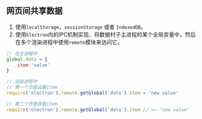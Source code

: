 ## 网页间共享数据
1. 使用<code>localStorage</code>，<code>sessionStorage</code> 或者 <code>IndexedDB</code>。
2. 使用<code>Electron</code>内的IPC机制实现，将数据村子主进程的某个全局变量中，然后在多个渲染进程中使用<code>remote</code>模块来访问它。
```javascript
// 在主进程中
global.data = {
    item:'value'
}

// 渲染进程中
// 第一个页面设置item
require('electron').remote.getGlobal('data').item = 'new value'

// 第二个页面获取item
require('electron').remote.getGlobal('data').item // => 'new value'
```
